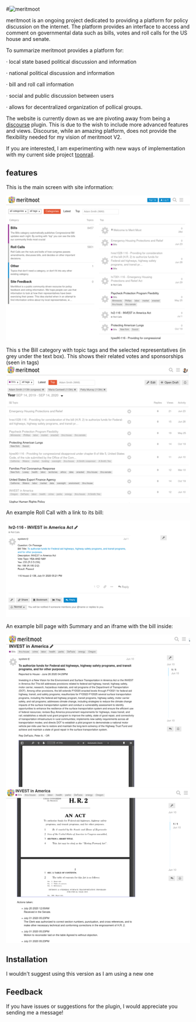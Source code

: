 #![meritmoot](.pics/meritmoot.png)

meritmoot is an ongoing project dedicated to providing a platform for policy discussion on the internet. The platform provides an interface to access and comment on governmental data such as bills, votes and roll calls for the US house and senate.

To summarize meritmoot provides a platform for:

· local state based political discussion and information

· national political discussion and information

· bill and roll call information

· social and public discussion between users

· allows for decentralized organization of pollical groups.

The website is currently down as we are pivoting away from being a [discourse](https://www.discourse.org/) plugin. This is due to the wish to include more advanced features and views. Discourse, while an amazing platform, does not provide the flexibility needed for my vision of meritmoot V2.

If you are interested, I am experimenting with new ways of implementation with my current side project [toonrail](https://github.com/LukeClancy/toonrail).

## features
This is the main screen with site information:

![main](.pics/front_page.png)

This s the Bill category with topic tags and the selected representatives (in grey under the text box). This shows their related votes and sponsorships (seen in tags)
![Screenshot](.pics/bills.png)

An example Roll Call with a link to its bill:

![Screenshot](.pics/a_roll_call.png)

An example bill page with Summary and an iframe with the bill inside:

![Screenshot](.pics/a_bill.png)
![Screenshot](.pics/a_bill_2.png)

## Installation

I wouldn't suggest using this version as I am using a new one

## Feedback

If you have issues or suggestions for the plugin, I would appreciate you sending me a message!
